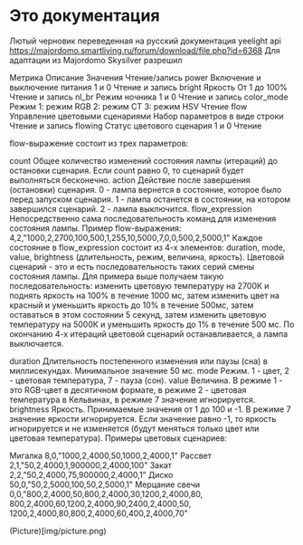 # Это документация
Лютый черновик 
переведенная на русский документация yeelight api https://majordomo.smartliving.ru/forum/download/file.php?id=6368
Для адаптации из Majordomo
Skysilver разрешил

Метрика	Описание	Значения	Чтение/запись
power	Включение и выключение питания	1 и 0	Чтение и запись
bright	Яркость	От 1 до 100%	Чтение и запись
nl_br	Режим ночника	1 и 0	Чтение и запись
color_mode	Режим	1: режим RGB
2: режим CT
3: режим HSV	Чтение
flow	Управление цветовыми сценариями	Набор параметров в виде строки	Чтение и запись
flowing	Статус цветового сценария	1 и 0	Чтение

flow-выражение состоит из трех параметров:

count
Общее количество изменений состояния лампы (итераций) до остановки сценария. Если count равно 0, то сценарий будет выполняться бесконечно.
action
Действие после завершения (остановки) сценария. 0 - лампа вернется в состояние, которое было перед запуском сценария. 1 - лампа останется в состоянии, на котором завершился сценарий. 2 - лампа выключится.
flow_expression
Непосредственно сама последовательность команд для изменения состояния лампы.
Пример flow-выражения:
4,2,"1000,2,2700,100,500,1,255,10,5000,7,0,0,500,2,5000,1"
Каждое состояние в flow_expression состоит из 4-х элементов: duration, mode, value, brightness (длительность, режим, величина, яркость). Цветовой сценарий - это и есть последовательность таких серий смены состояния лампы. Для примера выше получаем такую последовательность: изменить цветовую температуру на 2700К и поднять яркость на 100% в течение 1000 мс, затем изменить цвет на красный и уменьшить яркость до 10% в течение 500мс, затем оставаться в этом состоянии 5 секунд, затем изменить цветовую температуру на 5000К и уменьшить яркость до 1% в течение 500 мс. По окончанию 4-х итераций цветовой сценарий останавливается, а лампа выключается.

duration
Длительность постепенного изменения или паузы (сна) в миллисекундах. Минимальное значение 50 мс.
mode
Режим. 1 - цвет, 2 - цветовая температура, 7 - пауза (сон).
value
Величина. В режиме 1 - это RGB-цвет в десятичном формате, в режиме 2 - цветовая температура в Кельвинах, в режиме 7 значение игнорируется.
brightness
Яркость. Принимаемые значения от 1 до 100 и -1. В режиме 7 значение яркости игнорируется. Если значение равно -1, то яркость игнорируется и не изменяется (будут меняться только цвет или цветовая температура).
Примеры цветовых сценариев:

Мигалка
8,0,"1000,2,4000,50,1000,2,4000,1"
Рассвет
2,1,"50,2,4000,1,900000,2,4000,100"
Закат
2,2,"50,2,4000,75,900000,2,4000,1"
Диско
50,0,"50,2,5000,100,50,2,5000,1"
Мерцание свечи
0,0,"800,2,4000,50,800,2,4000,30,1200,2,4000,80,
800,2,4000,60,1200,2,4000,90,2400,2,4000,50,
1200,2,4000,80,800,2,4000,60,400,2,4000,70"

(Picture)[img/picture.png)
